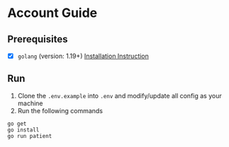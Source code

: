 # Account Guide

## Prerequisites

- [x] `golang` (version: 1.19+) [Installation Instruction](https://go.dev/learn/)

## Run

1. Clone the `.env.example` into `.env` and modify/update all config as your machine
2. Run the following commands

```shell
go get
go install
go run patient
```